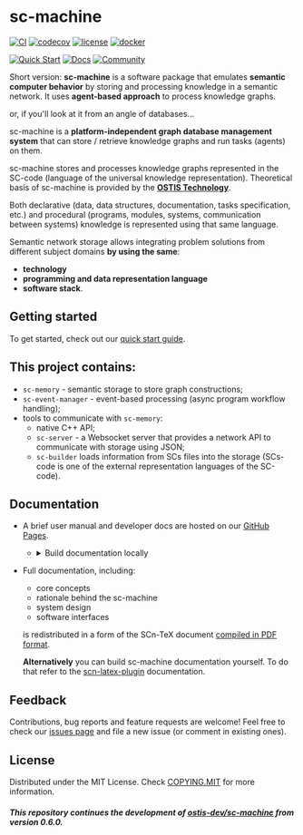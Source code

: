 # sc-machine

[![CI](https://github.com/ostis-ai/sc-machine/actions/workflows/main.yml/badge.svg)](https://github.com/ostis-ai/sc-machine/actions/workflows/main.yml)
[![codecov](https://codecov.io/gh/ostis-ai/sc-machine/branch/main/graph/badge.svg?token=WU8O9Z1DNL)](https://codecov.io/gh/ostis-ai/sc-machine)
[![license](https://img.shields.io/badge/License-MIT-yellow.svg)](COPYING.MIT)
[![docker](https://img.shields.io/docker/v/ostis/sc-machine?arch=amd64&label=Docker&logo=Docker&sort=semver)](https://hub.docker.com/r/ostis/sc-machine)

[![Quick Start](https://img.shields.io/badge/-Quick%20Start-black?style=for-the-badge&logo=rocket)](https://ostis-ai.github.io/sc-machine/quick_start)
[![Docs](https://img.shields.io/badge/Docs-gray?style=for-the-badge&logo=read-the-docs)](https://ostis-ai.github.io/sc-machine)
[![Community](https://img.shields.io/badge/-Community-teal?style=for-the-badge&logo=matrix)](https://app.element.io/index.html#/room/#ostis_tech_support:matrix.org)

Short version: **sc-machine** is a software package that emulates **semantic computer behavior** by storing and processing knowledge in a semantic network. It uses **agent-based approach** to process knowledge graphs.

or, if you'll look at it from an angle of databases...

sc-machine is a **platform-independent graph database management system** that can store / retrieve knowledge graphs and run tasks (agents) on them.


sc-machine stores and processes knowledge graphs represented in the SC-code (language of the universal knowledge representation). Theoretical basis of sc-machine is provided by the [**OSTIS Technology**](https://github.com/ostis-ai).

Both declarative (data, data structures, documentation, tasks specification, etc.) and procedural
(programs, modules, systems, communication between systems) knowledge is represented using that same language.

Semantic network storage allows integrating problem solutions from different subject domains **by using the same**:

- **technology**
- **programming and data representation language**
- **software stack**.

## Getting started

To get started, check out our [quick start guide](https://ostis-ai.github.io/sc-machine/quick_start).


## This project contains:

- `sc-memory` - semantic storage to store graph constructions;
- `sc-event-manager` - event-based processing (async program workflow handling);
- tools to communicate with `sc-memory`:
  - native C++ API;
  - `sc-server` - a Websocket server that provides a network API to communicate with storage using JSON;
  - `sc-builder` loads information from SCs files into the storage (SCs-code is one of the external representation languages of the SC-code).

## Documentation

- A brief user manual and developer docs are hosted on our [GitHub Pages](https://ostis-ai.github.io/sc-machine).
  - <details>
      <summary>Build documentation locally</summary>

    ```sh
    pip3 install mkdocs mkdocs-material
    mkdocs serve
    # and open http://127.0.0.1:8000/ in your browser
    ```
    </details>
- Full documentation, including:

  - core concepts
  - rationale behind the sc-machine
  - system design
  - software interfaces

  is redistributed in a form of the SCn-TeX document [compiled in PDF format](https://github.com/ostis-ai/ostis-web-platform/blob/develop/docs/main.pdf).

  **Alternatively** you can build sc-machine documentation yourself. To do that refer to the [scn-latex-plugin](https://github.com/ostis-ai/scn-latex-plugin) documentation.

## Feedback

Contributions, bug reports and feature requests are welcome!
Feel free to check our [issues page](https://github.com/ostis-ai/sc-machine/issues) and file a new issue (or comment in existing ones).

## License

Distributed under the MIT License. Check [COPYING.MIT](COPYING.MIT) for more information.

##### _This repository continues the development of [ostis-dev/sc-machine](https://github.com/ostis-dev/sc-machine) from version 0.6.0._

